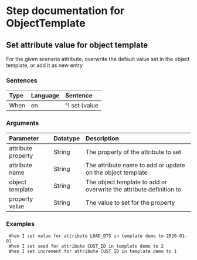 # Step documentation for ObjectTemplate

## Set attribute value  for object template
For the given scenario attribute, overwrite the default value set in the object template, or add it as new entry

### Sentences
| Type          | Language         | Sentence      |
|:---           |:---              |:---           |
| When | en | ^I set (value|seed|increment) for attribute ([a-zA-Z0-9_@$#-]+) in template ([a-zA-Z0-9_@$#-]+) to (.*)$ |

### Arguments
| Parameter    | Datatype          | Description          |
|:---          |:---               |:---                  |
|attribute property | String | The property of the attribute to set |
|attribute name | String | The attribute name to add or update on the object template |
|object template | String | The object template to add or overwrite the attribute definition to |
|property value | String | The value to set for the property |

### Examples


```gherkin
 When I set value for attribute LOAD_DTS in template demo to 2020-01-01
 When I set seed for attribute CUST_ID in template demo to 2
 When I set increment for attribute CUST_ID in template demo to 1
```
